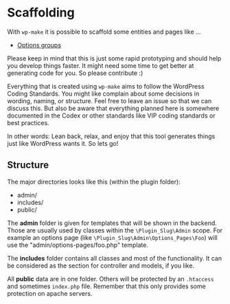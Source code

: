# Scaffolding

With `wp-make` it is possible to scaffold some entities
and pages like ...

- [Options groups](./options-page.md)

Please keep in mind that this is just some
rapid prototyping
and should help you develop things faster.
It might need some time to get better at generating code for you.
So please contribute :)

Everything that is created using `wp-make`
aims to follow the WordPress Coding Standards.
You might like complain about some decisions in wording,
naming,
or structure.
Feel free to leave an issue so that we can discuss this.
But also be aware that everything planned here
is somewhere documented in the Codex
or other standards like VIP coding standards
or best practices.

In other words: Lean back, relax,
and enjoy that this tool generates things
just like WordPress wants it.
So lets go!

## Structure

The major directories looks like this (within the plugin folder):

- admin/
- includes/
- public/

The **admin** folder is given for templates that will be shown in the backend.
Those are usually used by classes within the `\Plugin_Slug\Admin` scope.
For example an options page
(like `\Plugin_Slug\Admin\Options_Pages\Foo`)
will use the "admin/options-pages/foo.php" template.

The **includes** folder contains all classes
and most of the functionality.
It can be considered as the section for controller
and models, if you like.

All **public** data are in one folder.
Others will be protected by an `.htaccess`
and sometimes `index.php` file.
Remember that this only provides some protection on apache servers.
